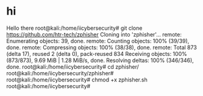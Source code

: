 # hi
Hello there
root@kali:/home/iicybersecurity# git clone https://github.com/htr-tech/zphisher
 Cloning into 'zphisher'...
 remote: Enumerating objects: 39, done.
 remote: Counting objects: 100% (39/39), done.
 remote: Compressing objects: 100% (38/38), done.
 remote: Total 873 (delta 17), reused 2 (delta 0), pack-reused 834
 Receiving objects: 100% (873/873), 9.69 MiB | 1.28 MiB/s, done.
 Resolving deltas: 100% (346/346), done. root@kali:/home/iicybersecurity# cd zphisher/
 root@kali:/home/iicybersecurity/zphisher# 
root@kali:/home/iicybersecurity# chmod +x zphisher.sh 
root@kali:/home/iicybersecurity# 

